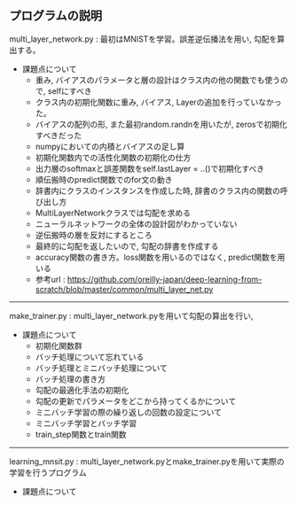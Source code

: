 ## プログラムの説明  

multi_layer_network.py : 最初はMNISTを学習。誤差逆伝播法を用い, 勾配を算出する。   

- 課題点について
  - 重み, バイアスのパラメータと層の設計はクラス内の他の関数でも使うので, selfにすべき  
  - クラス内の初期化関数に重み, バイアス, Layerの追加を行っていなかった。  
  - バイアスの配列の形, また最初random.randnを用いたが, zerosで初期化すべきだった  
  - numpyにおいての内積とバイアスの足し算  
  - 初期化関数内での活性化関数の初期化の仕方  
  - 出力層のsoftmaxと誤差関数をself.lastLayer = ..()で初期化すべき  
  - 順伝搬時のpredict関数でのfor文の動き  
  - 辞書内にクラスのインスタンスを作成した時, 辞書のクラス内の関数の呼び出し方  
  - MultiLayerNetworkクラスでは勾配を求める  
  - ニューラルネットワークの全体の設計図がわかっていない  
  - 逆伝搬時の層を反対にするところ  
  - 最終的に勾配を返したいので, 勾配の辞書を作成する 
  - accuracy関数の書き方。loss関数を用いるのではなく, predict関数を用いる   
  - 参考url : https://github.com/oreilly-japan/deep-learning-from-scratch/blob/master/common/multi_layer_net.py   
  
---
make_trainer.py : multi_layer_network.pyを用いて勾配の算出を行い,     

- 課題点について  
  - 初期化関数群  
  - バッチ処理について忘れている  
  - バッチ処理とミニバッチ処理について  
  - バッチ処理の書き方  
  - 勾配の最適化手法の初期化  
  - 勾配の更新でパラメータをどこから持ってくるかについて  
  - ミニバッチ学習の際の繰り返しの回数の設定について  
  - ミニバッチ学習とバッチ学習  
  - train_step関数とtrain関数  

---  
learning_mnsit.py : multi_layer_network.pyとmake_trainer.pyを用いて実際の学習を行うプログラム  

-  課題点について  
